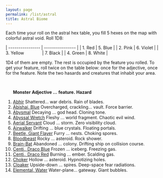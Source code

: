 ```yaml
---
layout: page
permalink: /list/astral
title: Astral Biome
---
```


Each time your roll on the astral hex table, you fill 5 hexes on the map with colorful astral void. Roll 1D8:

| ---------------- | ---------------- |
| 1. Red  |  5. Blue  |
| 2. Pink  |  6. Violet  |
| 3. Yellow &nbsp; &nbsp; &nbsp; &nbsp; &nbsp; &nbsp; &nbsp; |  7. Black  |
| 4. Green  |  8. White  |

1D4 of them are empty. The rest is occupied by the feature you rolled. To get your feature, roll twice on the table below: once for the adjective, once for the feature. Note the two hasards and creatures that inhabit your area.

<br>

&nbsp; &nbsp; &nbsp; <span class="a">**Monster**</span> <span class="bb">**Adjective ...**</span> <span class="cc">**feature.**</span> **Hazard**

1. <span class="a">[Abhir](/monsters/abhir)</span> <span class="b">Shattered...</span>  <span class="c">war debris.</span> <span class="d">Rain of blades.</span>
1. <span class="a">[Abishai, Blue](/monsters/abishai-blue)</span> <span class="b">Overcharged, crackling...</span>  <span class="c">vault.</span> <span class="d">Force barrier.</span> 
1. <span class="a">[Abysmal](/monsters/abysmal)</span> <span class="b">Decaying ...</span>  <span class="c">god head.</span> <span class="d">Cloning tone.</span> 
1. <span class="a">[Abyssal Wretch](/monsters/abyssal-wretch)</span> <span class="b">Fleshy ...</span>  <span class="c">world fragment.</span> <span class="d">Chaotic evil wind.</span> 
1. <span class="a">[Aerial Servant](/monsters/aerial-servant)</span> <span class="b">Cloud ...</span>  <span class="c">storm.</span> <span class="d">Zero visibility cloud.</span> 
1. <span class="a">[Airwalker](/monsters/airwalker)</span> <span class="b">Drifting ...</span>  <span class="c">blue crystals.</span> <span class="d">Floating portals.</span> 
1. <span class="a">[Beetle, Giant Flayer](/monsters/beetle-giant-flayer)</span> <span class="b">Furry ...</span>  <span class="c">nests.</span> <span class="d">Choking spores.</span>
1. <span class="a">[Bloodbeast](/monsters/bloodbeast)</span> <span class="b">Rocky ...</span>  <span class="c">asteroid.</span> <span class="d">Rock shower.</span>
1. <span class="a">[Brain-Bat](/monsters/brain-bat)</span> <span class="b">Abandoned ...</span>  <span class="c">colony.</span> <span class="d">Drifting ship on collision course.</span> 
1. <span class="a">[Centi., Draco Blue](/monsters/centipede-dracopede-blue)</span> <span class="b">Frozen ...</span>  <span class="c">iceberg.</span> <span class="d">Freezing gas.</span> 
1. <span class="a">[Centi., Draco Red](/monsters/centipede-dracopede-red)</span> <span class="b">Burning ...</span>  <span class="c">ember.</span> <span class="d">Scalding gas.</span> 
1. <span class="a">[Choker](/monsters/choker)</span> <span class="b">Hollow ...</span>  <span class="c">asteroid.</span> <span class="d">Hypnotizing holes.</span>
1. <span class="a">[Cloaker](/monsters/cloaker)</span> <span class="b">Upside-down ...</span>  <span class="c">spires.</span> <span class="d">Deep-space fear radiations.</span>
1. <span class="a">[Elemental, Water](/monsters/elemental-water)</span> <span class="b">Water-plane...</span>  <span class="c">gateway.</span> <span class="d">Giant bubbles.</span>
